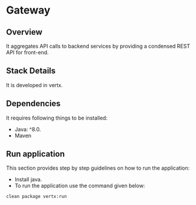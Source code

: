 # Gateway

## Overview

It aggregates API calls to backend services by providing a condensed REST API for front-end.

## Stack Details

It is developed in vertx.

## Dependencies

It requires following things to be installed:

* Java: ^8.0.
* Maven

## Run application

This section provides step by step guidelines on how to run the application:

* Install java.
* To run the application use the command given below:

```bash
clean package vertx:run
```

